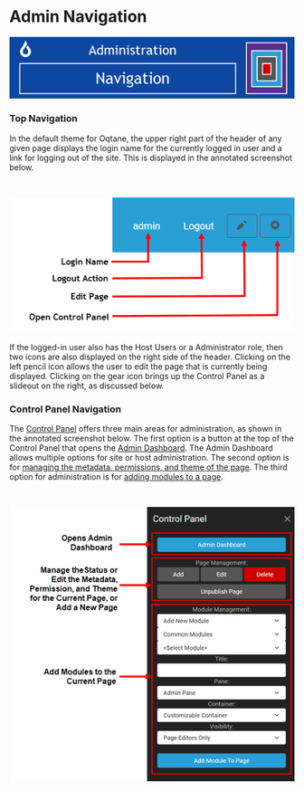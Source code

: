# Admin Navigation

![navigationadminbanner](./assets/navigation-admin-banner.png)

### Top Navigation

In the default theme for Oqtane, the upper right part of the header of any given page displays the login name for the currently logged in user and a link for logging out of the site. This is displayed in the annotated screenshot below. 

<br/>

![menuadmin](./assets/menu-admin.png)

If the logged-in user also has the Host Users or a Administrator role, then two icons are also displayed on the right side of the header. Clicking on the left pencil icon allows the user to edit the page that is currently being displayed. Clicking on the gear icon brings up the Control Panel as a slideout on the right, as discussed below. 


### Control Panel Navigation

The [Control Panel](./control-panel.html) offers three main areas for administration, as shown in the annotated screenshot below. The first option is a button at the top of the Control Panel that opens the [Admin Dashboard](./admin-dashboard.html). The Admin Dashboard allows multiple options for site or host administration. The second option is for [managing the metadata, permissions, and theme of the page](../pages/creating-page.html). The third option for administration is for [adding modules to a page](../modules/adding-modules.html). 

<br/>

![ControlPanel](./assets/ControlPanelDarkx300.png)



